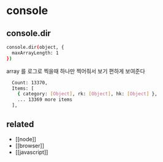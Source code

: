 # console

## console.dir
```sh
console.dir(object, {
  maxArrayLength: 1
})
```
array 를 로그로 찍을때 하나만 찍어줘서 보기 편하게 보여준다
```sh
  Count: 13370,
  Items: [
    { category: [Object], rk: [Object], hk: [Object] },
    ... 13369 more items
  ],
```

## related
- [[node]]
- [[browser]]
- [[javascript]]
